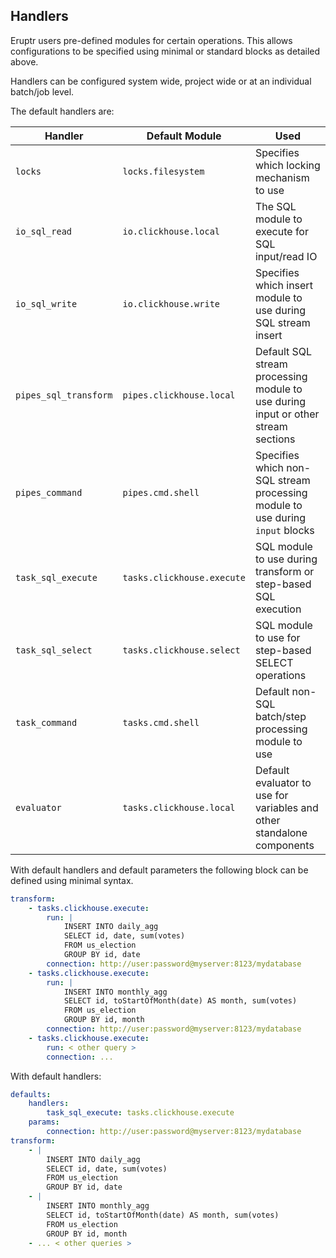 ## Handlers

Eruptr users pre-defined modules for certain operations. This allows configurations 
to be specified using minimal or standard blocks as detailed above.

Handlers can be configured system wide, project wide or at an individual batch/job level.

The default handlers are:

| Handler | Default Module | Used |
| ------- | ------- | ---- |
| `locks` | `locks.filesystem` | Specifies which locking mechanism to use |
| `io_sql_read` | `io.clickhouse.local` | The SQL module to execute for SQL input/read IO |
| `io_sql_write` | `io.clickhouse.write` | Specifies which insert module to use during SQL stream insert |
| `pipes_sql_transform` | `pipes.clickhouse.local` | Default SQL stream processing module to use during input or other stream sections |
| `pipes_command` | `pipes.cmd.shell` | Specifies which non-SQL stream processing module to use during `input` blocks | 
| `task_sql_execute` | `tasks.clickhouse.execute` | SQL module to use during transform or step-based SQL execution |
| `task_sql_select` | `tasks.clickhouse.select` | SQL module to use for step-based SELECT operations |
| `task_command` | `tasks.cmd.shell` | Default non-SQL batch/step processing module to use |
| `evaluator` | `tasks.clickhouse.local` | Default evaluator to use for variables and other standalone components |

With default handlers and default parameters the following block can be defined using minimal syntax.

```yaml
transform:
    - tasks.clickhouse.execute:
        run: |
            INSERT INTO daily_agg
            SELECT id, date, sum(votes) 
            FROM us_election 
            GROUP BY id, date
        connection: http://user:password@myserver:8123/mydatabase
    - tasks.clickhouse.execute:
        run: |
            INSERT INTO monthly_agg
            SELECT id, toStartOfMonth(date) AS month, sum(votes)
            FROM us_election
            GROUP BY id, month
        connection: http://user:password@myserver:8123/mydatabase
    - tasks.clickhouse.execute:
        run: < other query >
        connection: ...
```

With default handlers:

```yaml
defaults:
    handlers:
        task_sql_execute: tasks.clickhouse.execute
    params:
        connection: http://user:password@myserver:8123/mydatabase
transform:
    - |
        INSERT INTO daily_agg
        SELECT id, date, sum(votes)
        FROM us_election
        GROUP BY id, date
    - |
        INSERT INTO monthly_agg
        SELECT id, toStartOfMonth(date) AS month, sum(votes) 
        FROM us_election 
        GROUP BY id, month
    - ... < other queries >
```